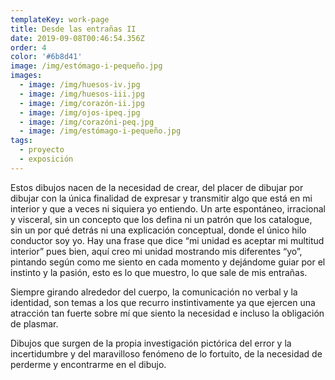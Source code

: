 ```yaml
---
templateKey: work-page
title: Desde las entrañas II
date: 2019-09-08T00:46:54.356Z
order: 4
color: '#6b8d41'
image: /img/estómago-i-pequeño.jpg
images:
  - image: /img/huesos-iv.jpg
  - image: /img/huesos-iii.jpg
  - image: /img/corazón-ii.jpg
  - image: /img/ojos-ipeq.jpg
  - image: /img/corazóni-peq.jpg
  - image: /img/estómago-i-pequeño.jpg
tags:
  - proyecto
  - exposición
---
```

Estos dibujos nacen de la necesidad de crear, del placer de dibujar por dibujar con la única finalidad de expresar y transmitir algo que está en mi interior y que a veces ni siquiera yo entiendo. Un arte espontáneo, irracional y visceral, sin un concepto que los defina ni un patrón que los catalogue, sin un por qué detrás ni una explicación conceptual, donde el único hilo conductor soy yo. Hay una frase que dice “mi unidad es aceptar mi multitud interior” pues bien, aquí creo mi unidad mostrando  mis diferentes “yo”, pintando según como me siento en cada momento y  dejándome guiar por el instinto y la pasión, esto es lo que muestro, lo que sale de mis entrañas. 

Siempre girando alrededor del cuerpo, la comunicación no verbal y la identidad, son temas a los que recurro instintivamente ya que ejercen una atracción tan fuerte sobre mí que siento la necesidad e incluso la obligación de plasmar.

Dibujos que surgen de la propia investigación pictórica del error y la incertidumbre y del maravilloso fenómeno de lo fortuito, de la necesidad de perderme y encontrarme en el dibujo.
